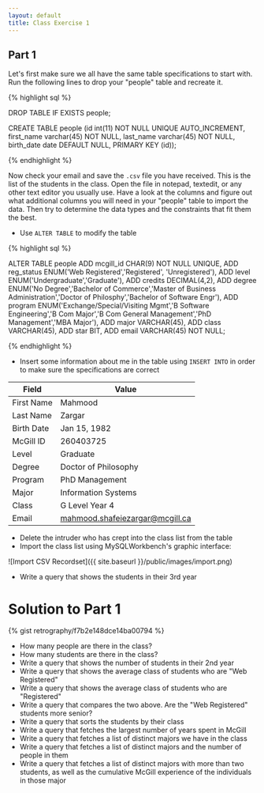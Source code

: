 ```yaml
---
layout: default
title: Class Exercise 1
---
```


## Part 1

Let's first make sure we all have the same table specifications to start with. Run the following lines to drop your "people" table and recreate it.

{% highlight sql %}

DROP TABLE IF EXISTS people;

CREATE TABLE people (id int(11) NOT NULL UNIQUE AUTO_INCREMENT,
first_name varchar(45) NOT NULL,
last_name varchar(45) NOT NULL,
birth_date date DEFAULT NULL,
PRIMARY KEY (id));

{% endhighlight %}

Now check your email and save the `.csv` file you have received. This is the list of the students in the class. Open the file in notepad, textedit, or any other text editor you usually use. Have a look at the columns and figure out what additional columns you will need in your "people" table to import the data. Then try to determine the data types and the constraints that fit them the best.

- Use `ALTER TABLE` to modify the table

{% highlight sql %}

ALTER TABLE people
ADD mcgill_id CHAR(9) NOT NULL UNIQUE,
ADD reg_status ENUM('Web Registered','Registered', 'Unregistered'),
ADD level ENUM('Undergraduate','Graduate'),
ADD credits DECIMAL(4,2),
ADD degree ENUM('No Degree','Bachelor of Commerce','Master of Business Administration','Doctor of Philosphy','Bachelor of Software Engr'),
ADD program ENUM('Exchange/Special/Visiting Mgmt','B Software Engineering','B Com Major','B Com General Management','PhD Management','MBA Major'),
ADD major VARCHAR(45),
ADD class VARCHAR(45),
ADD star BIT,
ADD email VARCHAR(45) NOT NULL;

{% endhighlight %}

- Insert some information about me in the table using `INSERT INTO` in order to make sure the specifications are correct

Field | Value
--- | ---
First Name | Mahmood
Last Name | Zargar
Birth Date | Jan 15, 1982
McGill ID | 260403725
Level| Graduate
Degree | Doctor of Philosophy
Program | PhD Management
Major | Information Systems
Class | G Level Year 4
Email | mahmood.shafeiezargar@mcgill.ca

- Delete the intruder who has crept into the class list from the table
- Import the class list using MySQLWorkbench's graphic interface:

![Import CSV Recordset]({{ site.baseurl }}/public/images/import.png)

- Write a query that shows the students in their 3rd year

# Solution to Part 1

{% gist retrography/f7b2e148dce14ba00794 %}

- How many people are there in the class?
- How many students are there in the class?
- Write a query that shows the number of students in their 2nd year
- Write a query that shows the average class of students who are "Web Registered"
- Write a query that shows the average class of students who are "Registered"
- Write a query that compares the two above. Are the "Web Registered" students  more senior?
- Write a query that sorts the students by their class
- Write a query that fetches the largest number of years spent in McGill
- Write a query that fetches a list of distinct majors we have in the class
- Write a query that fetches a list of distinct majors and the number of people in them
- Write a query that fetches a list of distinct majors with more than two students, as well as the cumulative McGill experience of the individuals in those major
